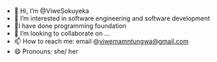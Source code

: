 - 👋 Hi, I’m @ViweSokuyeka
- 👀 I’m interested in software engineering and software development
- 🌱I have done programming foundation 
- 💞️ I’m looking to collaborate on ...
- 📫 How to reach me: email @viwemamntungwa@gmail.com 
- 😄 Pronouns: she/ her 

<!---
ViweSokuyeka/ViweSokuyeka is a ✨ special ✨ repository because its `README.md` (this file) appears on your GitHub profile.
You can click the Preview link to take a look at your changes.
--->

